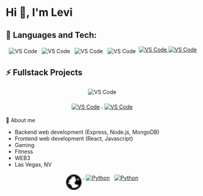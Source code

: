 # Hi 👋, I'm Levi #


## 🧰 Languages and Tech:
<p align="center">

 <img src="https://camo.githubusercontent.com/533da8800843b57b91a3227ce7d151ca865a0eeaae675715e209c0092314fa96/68747470733a2f2f696d672e736869656c64732e696f2f62616467652f2d52656163742d3435623864383f7374796c653d666c61742d737175617265266c6f676f3d7265616374266c6f676f436f6c6f723d7768697465" alt="VS Code" height="30" style="vertical-align:top; margin:4px">
 <img src="https://camo.githubusercontent.com/aeddc848275a1ffce386dc81c04541654ca07b2c43bbb8ad251085c962672aea/68747470733a2f2f696d672e736869656c64732e696f2f62616467652f6a6176617363726970742d2532333332333333302e7376673f7374796c653d666f722d7468652d6261646765266c6f676f3d6a617661736372697074266c6f676f436f6c6f723d253233463744463145" alt="VS Code" height="30" style="vertical-align:top; margin:4px">
 <img src="https://camo.githubusercontent.com/0c3a16a22ae058cfe38a06dc9ea16404cf006409262f547c9ccfa3ec8b30f71e/68747470733a2f2f696d672e736869656c64732e696f2f62616467652f2d48544d4c352d4533344632363f7374796c653d666c61742d737175617265266c6f676f3d68746d6c35266c6f676f436f6c6f723d7768697465" alt="VS Code" height="30" style="vertical-align:top; margin:4px">
 <img src="https://camo.githubusercontent.com/8525e7e6900fc4c5546b0442f8a2f187b802e9f40d431ac7394d2c1509234ad9/68747470733a2f2f696d672e736869656c64732e696f2f62616467652f2d4d6f6e676f44422d3133616135323f7374796c653d666c61742d737175617265266c6f676f3d6d6f6e676f6462266c6f676f436f6c6f723d7768697465" alt="VS Code" height="30" style="vertical-align:top; margin:4px">
 <a href="https://github.com/LeviMilli/foodSnitch-client"><img src="https://camo.githubusercontent.com/425d14e7ceaf18d8bb8e9bf17cd1a270c928c888b9ee4abe84a3bc8a5b3122fe/68747470733a2f2f696d672e736869656c64732e696f2f62616467652f2d4e6f64656a732d3433383533643f7374796c653d666c61742d737175617265266c6f676f3d4e6f64652e6a73266c6f676f436f6c6f723d7768697465" alt="VS Code" height="30" style="vertical-align:top;"> </a>
 <a href="https://github.com/LeviMilli/foodSnitch-server"><img src="https://camo.githubusercontent.com/f0b95394ffc005b03c6f4fdad0c7acc8e6a4007f5bf1508aa684fffcd1191aa2/68747470733a2f2f696d672e736869656c64732e696f2f62616467652f2d4865726f6b752d3433303039383f7374796c653d666c61742d737175617265266c6f676f3d6865726f6b75266c6f676f436f6c6f723d7768697465" alt="VS Code" height="30" style="vertical-align:top;"> </a>
</p>

##  ⚡ Fullstack Projects

<p align="center">

 <img src="https://user-images.githubusercontent.com/107660704/201497588-0697625b-0d9c-43ae-ac95-46eeae5ae0d9.JPG" alt="VS Code" height="30" style="vertical-align:top; margin:4px">
</p>

<p align="center">
 <a href="https://github.com/LeviMilli/foodSnitch-client" target="_blank" rel="noopener noreferrer">
 <img src="https://user-images.githubusercontent.com/107660704/201498226-63c0c126-30b9-44ba-8efe-a4f40698ea4c.JPG" alt="VS Code" height="30" style="vertical-align:top; margin:4px"> </a>
  <a href="https://github.com/LeviMilli/foodSnitch-server" target="_blank" rel="noopener noreferrer">
 <img src="https://user-images.githubusercontent.com/107660704/201498222-427107ab-a7f1-468e-bd0f-812bb9095d06.JPG" alt="VS Code" height="30" style="vertical-align:top; margin:4px"> </a>
</p>



💬 About me


* Backend web development (Express, Node.js, MongoDB)
* Frontend web development (React, Javascript)
* Gaming
* Fitness
* WEB3
* Las Vegas, NV

<p align="center">
 <a href="https://github.com/LeviMilli" target="_blank" rel="noopener noreferrer"> <img src="https://raw.githubusercontent.com/iconic/open-iconic/master/svg/globe.svg" alt="Python" height="40" style="vertical-align:top; margin:4px"> </a>
 <a href="https://linkedin.com/in/levi-millikin/" target="_blank" rel="noopener noreferrer"> <img src="https://cdn.jsdelivr.net/npm/simple-icons@v3/icons/linkedin.svg" alt="Python" height="40" style="vertical-align:top; margin:4px"></a>
 <a href="mailto:levi.millikin@gmail.com"> <img src="https://cdn.jsdelivr.net/npm/simple-icons@v3/icons/gmail.svg" alt="Python" height="40" style="vertical-align:top; margin:4px"></a>
</p>




<!--
**LeviMilli/LeviMilli** is a ✨ _special_ ✨ repository because its `README.md` (this file) appears on your GitHub profile.

Here are some ideas to get you started:

- 🔭 I’m currently working on ...
- 🌱 I’m currently learning ...
- 👯 I’m looking to collaborate on ...
- 🤔 I’m looking for help with ...
- 💬 Ask me about ...
- 📫 How to reach me: ...
- 😄 Pronouns: ...
- ⚡ Fun fact: ...

- ![foodsnitch](https://user-images.githubusercontent.com/107660704/201497588-0697625b-0d9c-43ae-ac95-46eeae5ae0d9.JPG)
-->

